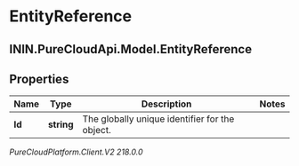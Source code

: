 # EntityReference

## ININ.PureCloudApi.Model.EntityReference

## Properties

|Name | Type | Description | Notes|
|------------ | ------------- | ------------- | -------------|
| **Id** | **string** | The globally unique identifier for the object. | |



_PureCloudPlatform.Client.V2 218.0.0_
